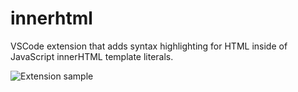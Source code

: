 # innerhtml

VSCode extension that adds syntax highlighting for HTML inside of JavaScript innerHTML template literals.

![Extension sample](https://github.com/nicolasparada/vscode-innerhtml/raw/master/images/sample.png)
